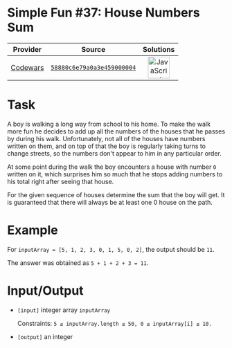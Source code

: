 [_metadata_:generated]: - "true"

# Simple Fun #37: House Numbers Sum

<!-- INFO TABLE BEGIN -->

| Provider                                        | Source                                                                               | Solutions                                                                                                                                                    |
| :---------------------------------------------: | :----------------------------------------------------------------------------------: | :----------------------------------------------------------------------------------------------------------------------------------------------------------: |
| [Codewars](../../../docs/providers/Codewars.md) | [`58880c6e79a0a3e459000004`](https://www.codewars.com/kata/58880c6e79a0a3e459000004) | [<img src="https://res.cloudinary.com/rascaltwo/image/upload/v1631924076/javascript_ehszr7.svg" alt="JavaScript" title="JavaScript" width="50" />](solve.js) |

<!-- INFO TABLE END -->

# Task
 A boy is walking a long way from school to his home. To make the walk more fun he decides to add up all the numbers of the houses that he passes by during his walk. Unfortunately, not all of the houses have numbers written on them, and on top of that the boy is regularly taking turns to change streets, so the numbers don't appear to him in any particular order.

 At some point during the walk the boy encounters a house with number `0` written on it, which surprises him so much that he stops adding numbers to his total right after seeing that house.

 For the given sequence of houses determine the sum that the boy will get. It is guaranteed that there will always be at least one 0 house on the path.

# Example

 For `inputArray = [5, 1, 2, 3, 0, 1, 5, 0, 2]`, the output should be `11`.

 The answer was obtained as `5 + 1 + 2 + 3 = 11`.

# Input/Output


 - `[input]` integer array `inputArray`

    Constraints: `5 ≤ inputArray.length ≤ 50, 0 ≤ inputArray[i] ≤ 10.`


 - `[output]` an integer

